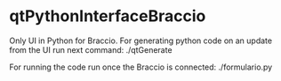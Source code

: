 # qtPythonInterfaceBraccio
Only UI in Python for Braccio.
For generating python code on an update from the UI run next command:
	./qtGenerate

For running the code run once the Braccio is connected:
	./formulario.py

